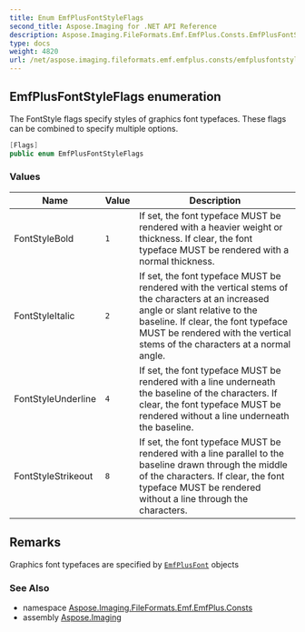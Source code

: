 ```yaml
---
title: Enum EmfPlusFontStyleFlags
second_title: Aspose.Imaging for .NET API Reference
description: Aspose.Imaging.FileFormats.Emf.EmfPlus.Consts.EmfPlusFontStyleFlags enum. The FontStyle flags specify styles of graphics font typefaces. These flags can be combined to specify multiple options
type: docs
weight: 4820
url: /net/aspose.imaging.fileformats.emf.emfplus.consts/emfplusfontstyleflags/
---
```

## EmfPlusFontStyleFlags enumeration

The FontStyle flags specify styles of graphics font typefaces. These flags can be combined to specify multiple options.

```csharp
[Flags]
public enum EmfPlusFontStyleFlags
```

### Values

| Name | Value | Description |
| --- | --- | --- |
| FontStyleBold | `1` | If set, the font typeface MUST be rendered with a heavier weight or thickness. If clear, the font typeface MUST be rendered with a normal thickness. |
| FontStyleItalic | `2` | If set, the font typeface MUST be rendered with the vertical stems of the characters at an increased angle or slant relative to the baseline. If clear, the font typeface MUST be rendered with the vertical stems of the characters at a normal angle. |
| FontStyleUnderline | `4` | If set, the font typeface MUST be rendered with a line underneath the baseline of the characters. If clear, the font typeface MUST be rendered without a line underneath the baseline. |
| FontStyleStrikeout | `8` | If set, the font typeface MUST be rendered with a line parallel to the baseline drawn through the middle of the characters. If clear, the font typeface MUST be rendered without a line through the characters. |

## Remarks

Graphics font typefaces are specified by [`EmfPlusFont`](../../aspose.imaging.fileformats.emf.emfplus.objects/emfplusfont/) objects

### See Also

* namespace [Aspose.Imaging.FileFormats.Emf.EmfPlus.Consts](../../aspose.imaging.fileformats.emf.emfplus.consts/)
* assembly [Aspose.Imaging](../../)


